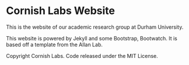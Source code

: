 # Cornish Labs Website

This is the website of our academic research group at Durham University.

This website is powered by Jekyll and some Bootstrap, Bootwatch. It is based off a template from the Allan Lab.

Copyright Cornish Labs. Code released under the MIT License.

